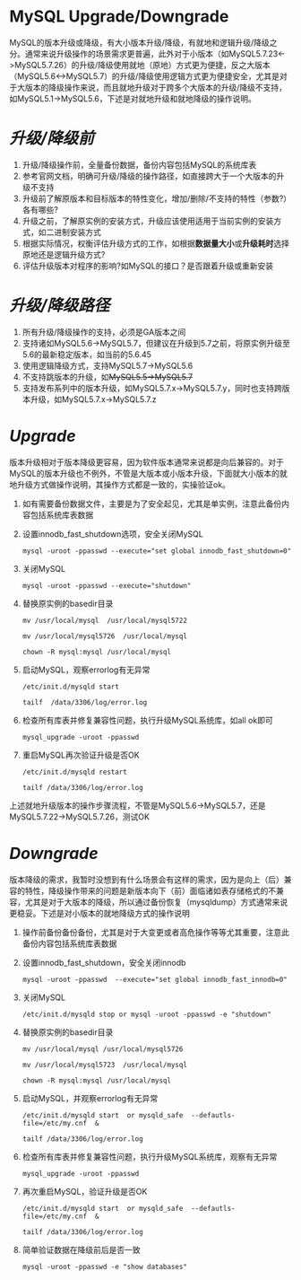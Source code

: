 # 									MySQL  Upgrade/Downgrade

​	MySQL的版本升级或降级，有大小版本升级/降级，有就地和逻辑升级/降级之分。通常来说升级操作的场景需求更普遍，此外对于小版本（如MySQL5.7.23<->MySQL5.7.26）的升级/降级使用就地（原地）方式更为便捷，反之大版本（MySQL5.6<->MySQL5.7）的升级/降级使用逻辑方式更为便捷安全，尤其是对于大版本的降级操作来说，而且就地升级对于跨多个大版本的升级/降级不支持，如MySQL5.1->MySQL5.6，下述是对就地升级和就地降级的操作说明。

# *升级/降级前*

1. 升级/降级操作前，全量备份数据，备份内容包括MySQL的系统库表
2. 参考官网文档，明确可升级/降级的操作路径，如直接跨大于一个大版本的升级不支持
3. 升级前了解原版本和目标版本的特性变化，增加/删除/不支持的特性（参数?）各有哪些?
4. 升级之前，了解原实例的安装方式，升级应该使用适用于当前实例的安装方式，如二进制安装方式
5. 根据实际情况，权衡评估升级方式的工作，如根据**数据量大小**或**升级耗时**选择原地还是逻辑升级方式?
6. 评估升级版本对程序的影响?如MySQL的接口？是否跟着升级或重新安装

# *升级/降级路径*

1. 所有升级/降级操作的支持，必须是GA版本之间
2. 支持诸如MySQL5.6->MySQL5.7，但建议在升级到5.7之前，将原实例升级至5.6的最新稳定版本，如当前的5.6.45
3. 使用逻辑降级方式，支持MySQL5.7->MySQL5.6
4. 不支持跳版本的升级，如~~MySQL5.5->MySQL5.7~~
5. 支持发布系列中的版本升级，如MySQL5.7.x->MySQL5.7.y，同时也支持跨版本升级，如MySQL5.7.x->MySQL5.7.z

# *Upgrade*

版本升级相对于版本降级更容易，因为软件版本通常来说都是向后兼容的。对于MySQL的版本升级也不例外，不管是大版本或小版本升级，下面就大小版本的就地升级方式做操作说明，其操作方式都是一致的，实操验证ok。

1. 如有需要备份数据文件，主要是为了安全起见，尤其是单实例，注意此备份内容包括系统库表数据

2. 设置innodb_fast_shutdown选项，安全关闭MySQL

   `mysql -uroot -ppasswd --execute="set global innodb_fast_shutdown=0"`

3. 关闭MySQL

   `mysql -uroot -ppasswd --execute="shutdown"`

4. 替换原实例的basedir目录

   `mv /usr/local/mysql  /usr/local/mysql5722`  

   `mv /usr/local/mysql5726  /usr/local/mysql`

   `chown -R mysql:mysql /usr/local/mysql`

5. 启动MySQL，观察errorlog有无异常

   `/etc/init.d/mysqld start`

   `tailf  /data/3306/log/error.log`

6. 检查所有库表并修复兼容性问题，执行升级MySQL系统库，如all ok即可

   `mysql_upgrade -uroot -ppasswd`

7. 重启MySQL再次验证升级是否OK

   `/etc/init.d/mysqld restart`

   `tailf /data/3306/log/error.log`

上述就地升级版本的操作步骤流程，不管是MySQL5.6->MySQL5.7，还是MySQL5.7.22->MySQL5.7.26，测试OK

# *Downgrade*

版本降级的需求，我暂时没想到有什么场景会有这样的需求，因为是向上（后）兼容的特性，降级操作带来的问题是新版本向下（前）面临诸如表存储格式的不兼容，尤其是对于大版本的降级，所以通过备份恢复（mysqldump）方式通常来说更稳妥。下述是对小版本的就地降级方式的操作说明

1. 操作前备份备份备份，尤其是对于大变更或者高危操作等等尤其重要，注意此备份内容包括系统库表数据

2. 设置innodb_fast_shutdown，安全关闭innodb

   `mysql -uroot -ppasswd  --execute="set global innodb_fast_innodb=0"`

3. 关闭MySQL

   `/etc/init.d/mysqld stop or mysql -uroot -ppasswd -e "shutdown"`

4. 替换原实例的basedir目录

   `mv /usr/local/mysql /usr/local/mysql5726`

   `mv /usr/local/mysql5723  /usr/local/mysql`

   `chown -R mysql:mysql /usr/local/mysql`

5. 启动MySQL，并观察errorlog有无异常

   `/etc/init.d/mysqld start  or mysqld_safe  --defautls-file=/etc/my.cnf  &`

   `tailf /data/3306/log/error.log`

6. 检查所有库表并修复兼容性问题，执行升级MySQL系统库，观察有无异常

   `mysql_upgrade -uroot -ppasswd`

7. 再次重启MySQL，验证升级是否OK

   `/etc/init.d/mysqld start  or mysqld_safe  --defautls-file=/etc/my.cnf  &`

   `tailf /data/3306/log/error.log`

8. 简单验证数据在降级前后是否一致

   `mysql -uroot -ppasswd -e "show databases"`